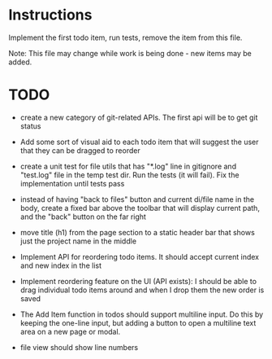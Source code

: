 # Instructions

Implement the first todo item, run tests, remove the item from this file.

Note: This file may change while work is being done - new items may be added.

# TODO

- create a new category of git-related APIs. The first api will be to get git status

- Add some sort of visual aid to each todo item that will suggest the user that they can be dragged to reorder

- create a unit test for file utils that has "\*.log" line in gitignore and "test.log" file in the temp test dir. Run the tests (it will fail). Fix the implementation until tests pass

- instead of having "back to files" button and current di/file name in the body, create a fixed bar above the toolbar that will display current path, and the "back" button on the far right

- move title (h1) from the page section to a static header bar that shows just the project name in the middle

- Implement API for reordering todo items. It should accept current index and new index in the list

- Implement reordering feature on the UI (API exists): I should be able to drag individual todo items around and when I drop them the new order is saved

- The Add Item function in todos should support multiline input. Do this by keeping the one-line input, but adding a button to open a multiline text area on a new page or modal.

- file view should show line numbers
